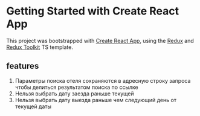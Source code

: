 # Getting Started with Create React App

This project was bootstrapped with [Create React App](https://github.com/facebook/create-react-app), using the [Redux](https://redux.js.org/) and [Redux Toolkit](https://redux-toolkit.js.org/) TS template.

## features

1) Параметры поиска отеля сохраняются в адресную строку запроса чтобы делиться результатом поиска по ссылке
2) Нельзя выбрать дату заезда раньше текущей
3) Нельзя выбрать дату выезда раньше чем следующий день от текущей даты 